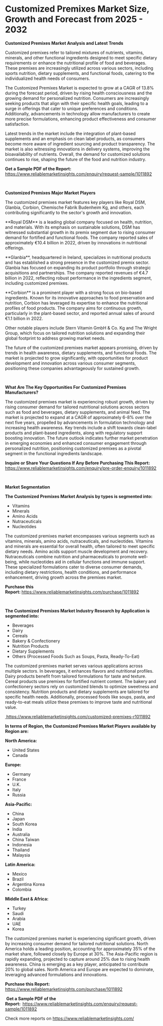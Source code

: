 <p><h1>Customized Premixes Market Size, Growth and Forecast from 2025 - 2032</h1></p><p><strong>Customized Premixes Market Analysis and Latest Trends</strong></p>
<p><p>Customized premixes refer to tailored mixtures of nutrients, vitamins, minerals, and other functional ingredients designed to meet specific dietary requirements or enhance the nutritional profile of food and beverages. These premixes are increasingly utilized across various sectors, including sports nutrition, dietary supplements, and functional foods, catering to the individualized health needs of consumers.</p><p>The Customized Premixes Market is expected to grow at a CAGR of 13.8% during the forecast period, driven by rising health consciousness and the growing demand for personalized nutrition. Consumers are increasingly seeking products that align with their specific health goals, leading to a surge in offerings that cater to unique preferences and conditions. Additionally, advancements in technology allow manufacturers to create more precise formulations, enhancing product effectiveness and consumer satisfaction.</p><p>Latest trends in the market include the integration of plant-based supplements and an emphasis on clean label products, as consumers become more aware of ingredient sourcing and product transparency. The market is also witnessing innovations in delivery systems, improving the bioavailability of nutrients. Overall, the demand for customized solutions continues to rise, shaping the future of the food and nutrition industry.</p></p>
<p><strong>Get a Sample PDF of the Report:&nbsp;</strong> <a href="https://www.reliablemarketinsights.com/enquiry/request-sample/1011892?utm_campaign=1166&utm_medium=2&utm_source=Github&utm_content=ia&utm_term=06032025&utm_id=customized-premixes">https://www.reliablemarketinsights.com/enquiry/request-sample/1011892</a></p>
<p>&nbsp;</p>
<p><strong>Customized Premixes Major Market Players</strong></p>
<p><p>The customized premixes market features key players like Royal DSM, Glanbia, Corbion, Chemische Fabrik Budenheim Kg, and others, each contributing significantly to the sector's growth and innovation. </p><p>**Royal DSM** is a leading global company focused on health, nutrition, and materials. With its emphasis on sustainable solutions, DSM has witnessed substantial growth in its premix segment due to rising consumer demand for fortified and functional foods. The company reported sales of approximately €10.4 billion in 2022, driven by innovations in nutritional offerings.</p><p>**Glanbia**, headquartered in Ireland, specializes in nutritional products and has established a strong presence in the customized premix sector. Glanbia has focused on expanding its product portfolio through strategic acquisitions and partnerships. The company reported revenues of €4.7 billion in 2022, reflecting robust performance in the ingredients segment, including customized premixes.</p><p>**Corbion** is a prominent player with a strong focus on bio-based ingredients. Known for its innovative approaches to food preservation and nutrition, Corbion has leveraged its expertise to enhance the nutritional profiles of food products. The company aims for continuous growth, particularly in the plant-based sector, and reported annual sales of around €1.1 billion in 2022.</p><p>Other notable players include Stern Vitamin GmbH & Co. Kg and The Wright Group, which focus on tailored nutrition solutions and expanding their global footprint to address growing market needs.</p><p>The future of the customized premixes market appears promising, driven by trends in health awareness, dietary supplements, and functional foods. The market is projected to grow significantly, with opportunities for product development and innovation across various consumer segments, positioning these companies advantageously for sustained growth.</p></p>
<p>&nbsp;</p>
<p><strong>What Are The Key Opportunities For Customized Premixes Manufacturers?</strong></p>
<p><p>The customized premixes market is experiencing robust growth, driven by rising consumer demand for tailored nutritional solutions across sectors such as food and beverages, dietary supplements, and animal feed. The market is projected to expand at a CAGR of approximately 6-8% over the next five years, propelled by advancements in formulation technology and increasing health awareness. Key trends include a shift towards clean-label products and plant-based ingredients, along with regulatory support boosting innovation. The future outlook indicates further market penetration in emerging economies and enhanced consumer engagement through personalized nutrition, positioning customized premixes as a pivotal segment in the functional ingredients landscape.</p></p>
<p><strong>Inquire or Share Your Questions If Any Before Purchasing This Report:</strong> <a href="https://www.reliablemarketinsights.com/enquiry/pre-order-enquiry/1011892?utm_campaign=1166&utm_medium=2&utm_source=Github&utm_content=ia&utm_term=06032025&utm_id=customized-premixes">https://www.reliablemarketinsights.com/enquiry/pre-order-enquiry/1011892</a></p>
<p>&nbsp;</p>
<p><strong>Market Segmentation</strong></p>
<p><strong>The Customized Premixes Market Analysis by types is segmented into:</strong></p>
<p><ul><li>Vitamins</li><li>Minerals</li><li>Amino Acids</li><li>Nutraceuticals</li><li>Nucleotides</li></ul></p>
<p><p>The customized premixes market encompasses various segments such as vitamins, minerals, amino acids, nutraceuticals, and nucleotides. Vitamins and minerals are essential for overall health, often tailored to meet specific dietary needs. Amino acids support muscle development and recovery. Nutraceuticals combine nutrition and pharmaceuticals to promote well-being, while nucleotides aid in cellular functions and immune support. These specialized formulations cater to diverse consumer demands, including dietary restrictions, health conditions, and performance enhancement, driving growth across the premixes market.</p></p>
<p><strong>Purchase this Report:&nbsp;</strong><a href="https://www.reliablemarketinsights.com/purchase/1011892?utm_campaign=1166&utm_medium=2&utm_source=Github&utm_content=ia&utm_term=06032025&utm_id=customized-premixes">https://www.reliablemarketinsights.com/purchase/1011892</a></p>
<p>&nbsp;</p>
<p><strong>The Customized Premixes Market Industry Research by Application is segmented into:</strong></p>
<p><ul><li>Beverages</li><li>Dairy</li><li>Cereals</li><li>Bakery & Confectionery</li><li>Nutrition Products</li><li>Dietary Supplements</li><li>Others (Processed Foods Such as Soups, Pasta, Ready-To-Eat)</li></ul></p>
<p><p>The customized premixes market serves various applications across multiple sectors. In beverages, it enhances flavors and nutritional profiles. Dairy products benefit from tailored formulations for taste and texture. Cereal products use premixes for fortified nutrient content. The bakery and confectionery sectors rely on customized blends to optimize sweetness and consistency. Nutrition products and dietary supplements are tailored for specific health needs. Additionally, processed foods like soups, pasta, and ready-to-eat meals utilize these premixes to improve taste and nutritional value.</p></p>
<p><a href="https://www.reliablemarketinsights.com/customized-premixes-r1011892?utm_campaign=1166&utm_medium=2&utm_source=Github&utm_content=ia&utm_term=06032025&utm_id=customized-premixes">&nbsp;https://www.reliablemarketinsights.com/customized-premixes-r1011892</a></p>
<p><strong>In terms of Region, the Customized Premixes Market Players available by Region are:</strong></p>
<p>
    <p> <strong> North America: </strong>
        <ul>
            <li>United States</li>
            <li>Canada</li>
        </ul>
        </p> 
    <p> <strong> Europe: </strong>
        <ul>
            <li>Germany</li>
            <li>France</li>
            <li>U.K.</li>
            <li>Italy</li>
            <li>Russia</li>
        </ul>
        </p> 
    <p> <strong> Asia-Pacific: </strong>
        <ul>
            <li>China</li>
            <li>Japan</li>
            <li>South Korea</li>
            <li>India</li>
            <li>Australia</li>
            <li>China Taiwan</li>
            <li>Indonesia</li>
            <li>Thailand</li>
            <li>Malaysia</li>
        </ul>
        </p> 
    <p> <strong> Latin America: </strong>
        <ul>
            <li>Mexico</li>
            <li>Brazil</li>
            <li>Argentina Korea</li>
            <li>Colombia</li>
        </ul>
        </p> 
    <p> <strong> Middle East & Africa: </strong>
        <ul>
            <li>Turkey</li>
            <li>Saudi</li>
            <li>Arabia</li>
            <li>UAE</li>
            <li>Korea</li>
        </ul>
    </p>
    </p>
<p><p>The customized premixes market is experiencing significant growth, driven by increasing consumer demand for tailored nutritional solutions. North America holds a leading position, accounting for approximately 35% of the market share, followed closely by Europe at 30%. The Asia-Pacific region is rapidly expanding, projected to capture around 25% due to rising health awareness. China is emerging as a key player, anticipated to contribute 20% to global sales. North America and Europe are expected to dominate, leveraging advanced formulations and innovations.</p></p>
<p><strong>Purchase this Report: </strong><a href="https://www.reliablemarketinsights.com/purchase/1011892?utm_campaign=1166&utm_medium=2&utm_source=Github&utm_content=ia&utm_term=06032025&utm_id=customized-premixes">https://www.reliablemarketinsights.com/purchase/1011892</a></p>
<p>&nbsp;<strong>Get a Sample PDF of the Report:&nbsp;&nbsp;</strong><a href="https://www.reliablemarketinsights.com/enquiry/request-sample/1011892?utm_campaign=1166&utm_medium=2&utm_source=Github&utm_content=ia&utm_term=06032025&utm_id=customized-premixes">https://www.reliablemarketinsights.com/enquiry/request-sample/1011892</a></p>
<p><strong></strong></p>
<p>Check more reports on <a href="https://www.reliablemarketinsights.com/?utm_campaign=1166&utm_medium=2&utm_source=Github&utm_content=ia&utm_term=06032025&utm_id=customized-premixes">https://www.reliablemarketinsights.com/</a></p>